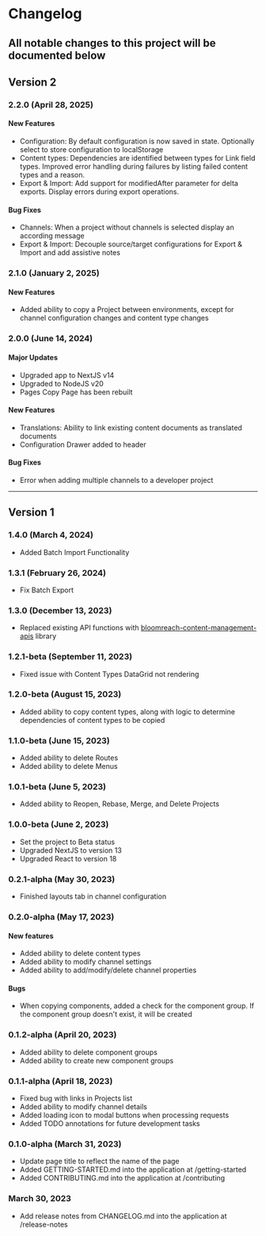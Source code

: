 # Changelog
## All notable changes to this project will be documented below

## Version 2

### 2.2.0 (April 28, 2025)
#### New Features
- Configuration: By default configuration is now saved in state. Optionally select to store configuration to localStorage
- Content types: Dependencies are identified between types for Link field types. Improved error handling during failures by listing failed content types and a reason.
- Export & Import: Add support for modifiedAfter parameter for delta exports. Display errors during export operations.

#### Bug Fixes
- Channels: When a project without channels is selected display an according message
- Export & Import: Decouple source/target configurations for Export & Import and add assistive notes


### 2.1.0 (January 2, 2025)
#### New Features
- Added ability to copy a Project between environments, except for channel configuration changes and content type changes

### 2.0.0 (June 14, 2024)
#### Major Updates
- Upgraded app to NextJS v14
- Upgraded to NodeJS v20
- Pages Copy Page has been rebuilt

#### New Features
- Translations: Ability to link existing content documents as translated documents
- Configuration Drawer added to header

#### Bug Fixes
- Error when adding multiple channels to a developer project

---

## Version 1

### 1.4.0 (March 4, 2024)
- Added Batch Import Functionality

### 1.3.1 (February 26, 2024)
- Fix Batch Export

### 1.3.0 (December 13, 2023)
- Replaced existing API functions with [bloomreach-content-management-apis](https://www.npmjs.com/package/bloomreach-content-management-apis) library

### 1.2.1-beta (September 11, 2023)
- Fixed issue with Content Types DataGrid not rendering

### 1.2.0-beta (August 15, 2023)
- Added ability to copy content types, along with logic to determine dependencies of content types to be copied

### 1.1.0-beta (June 15, 2023)
- Added ability to delete Routes
- Added ability to delete Menus

### 1.0.1-beta (June 5, 2023)
- Added ability to Reopen, Rebase, Merge, and Delete Projects

### 1.0.0-beta (June 2, 2023)
- Set the project to Beta status
- Upgraded NextJS to version 13
- Upgraded React to version 18

### 0.2.1-alpha (May 30, 2023)
- Finished layouts tab in channel configuration

### 0.2.0-alpha (May 17, 2023)
#### New features
- Added ability to delete content types
- Added ability to modify channel settings
- Added ability to add/modify/delete channel properties
#### Bugs
- When copying components, added a check for the component group. If the component group doesn't exist, it will be created

### 0.1.2-alpha (April 20, 2023)
- Added ability to delete component groups
- Added ability to create new component groups

### 0.1.1-alpha (April 18, 2023)
- Fixed bug with links in Projects list
- Added ability to modify channel details
- Added loading icon to modal buttons when processing requests
- Added TODO annotations for future development tasks

### 0.1.0-alpha (March 31, 2023)
- Update page title to reflect the name of the page
- Added GETTING-STARTED.md into the application at /getting-started
- Added CONTRIBUTING.md into the application at /contributing

### March 30, 2023
- Add release notes from CHANGELOG.md into the application at /release-notes
